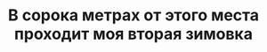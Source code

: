 ---
title: 'В сорока метрах от этого места проходит моя вторая зимовка'
location: 'Река Томь. Село Балыкса, Аскизский район, Республика Хакасия, Россия'
categories: [as-the-first-settlers]
tags: [all, 2015]
---